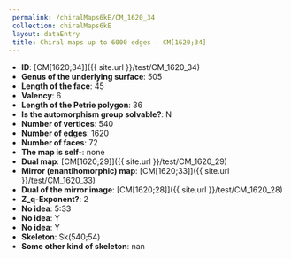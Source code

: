 ```yaml
--- 
 permalink: /chiralMaps6kE/CM_1620_34 
 collection: chiralMaps6kE
 layout: dataEntry
 title: Chiral maps up to 6000 edges - CM[1620;34]
---
```


- **ID**: [CM[1620;34]]({{ site.url }}/test/CM_1620_34)
- **Genus of the underlying surface**: 505
- **Length of the face**: 45
- **Valency**: 6
- **Length of the Petrie polygon**: 36
- **Is the automorphism group solvable?**: N
- **Number of vertices**: 540
- **Number of edges**: 1620
- **Number of faces**: 72
- **The map is self-**: none
- **Dual map**: [CM[1620;29]]({{ site.url }}/test/CM_1620_29)
- **Mirror (enantihomorphic) map**: [CM[1620;33]]({{ site.url }}/test/CM_1620_33)
- **Dual of the mirror image**: [CM[1620;28]]({{ site.url }}/test/CM_1620_28)
- **Z_q-Exponent?**: 2
- **No idea**:  5:33
- **No idea**: Y
- **No idea**: Y
- **Skeleton**: Sk(540;54)
- **Some other kind of skeleton**: nan

